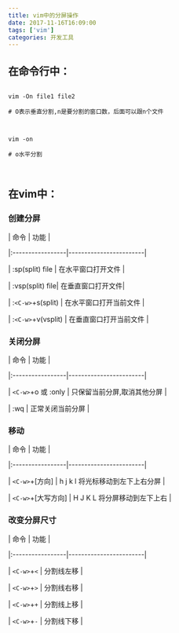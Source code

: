 ```yaml
---
title: vim中的分屏操作
date: 2017-11-16T16:09:00
tags: ['vim']
categories: 开发工具
---
```



## 在命令行中：

```

vim -On file1 file2

# O表示垂直分割,n是要分割的窗口数，后面可以跟n个文件



vim -on

# o水平分割



```



## 在vim中：



### 创建分屏

| 命令             | 功能                   |

|:-----------------|------------------------|

| :sp(split) file  | 在水平窗口打开文件     |

| :vsp(split) file| 在垂直窗口打开文件|

| :`<C-w>`+s(split)  | 在水平窗口打开当前文件 |

| :`<C-w>`+v(vsplit) | 在垂直窗口打开当前文件 |



### 关闭分屏

| 命令             | 功能                        |

|:-----------------|------------------------|

| `<C-w>`+o 或 :only | 只保留当前分屏,取消其他分屏 |

| :wq              | 正常关闭当前分屏            |



### 移动

| 命令             | 功能                             |

|:-----------------|------------------------|

| `<C-w>`+[方向]     | h j k l 将光标移动到左下上右分屏 |

| `<C-w>`+[大写方向] | H J K L 将分屏移动到左下上右     |



### 改变分屏尺寸

| 命令      | 功能       |

|:-----------------|------------------------|

| `<C-w>`+`<` | 分割线左移 |

| `<C-w>`+`>` | 分割线右移 |

| `<C-w>`+`+` | 分割线上移 |

| `<C-w>`+`-` | 分割线下移 |
    